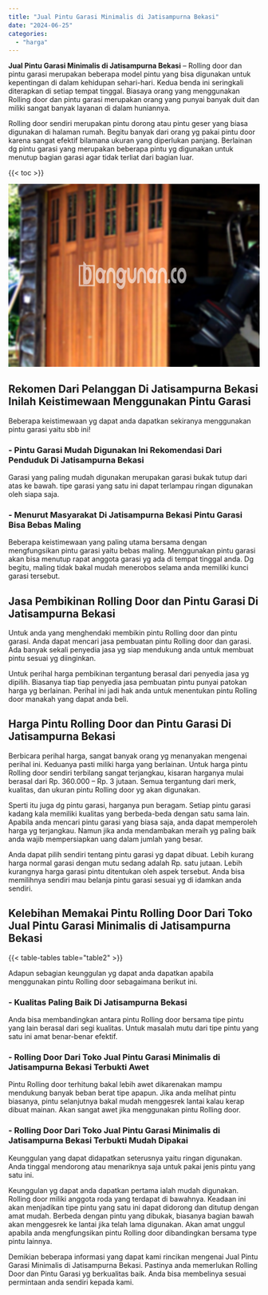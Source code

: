 ```yaml
---
title: "Jual Pintu Garasi Minimalis di Jatisampurna Bekasi"
date: "2024-06-25"
categories: 
  - "harga"
---
```


**Jual Pintu Garasi Minimalis di Jatisampurna Bekasi** – Rolling door dan pintu garasi merupakan beberapa model pintu yang bisa digunakan untuk kepentingan di dalam kehidupan sehari-hari. Kedua benda ini seringkali diterapkan di setiap tempat tinggal. Biasaya orang yang menggunakan Rolling door dan pintu garasi merupakan orang yang punyai banyak duit dan miliki sangat banyak layanan di dalam huniannya.

Rolling door sendiri merupakan pintu dorong atau pintu geser yang biasa digunakan di halaman rumah. Begitu banyak dari orang yg pakai pintu door karena sangat efektif bilamana ukuran yang diperlukan panjang. Berlainan dg pintu garasi yang merupakan beberapa pintu yg digunakan untuk menutup bagian garasi agar tidak terliat dari bagian luar.

{{< toc >}}

![Jual Pintu Garasi Minimalis di Jatisampurna Bekasi](/images/pintu-garasi-39.png)

## Rekomen Dari Pelanggan Di Jatisampurna Bekasi Inilah Keistimewaan Menggunakan Pintu Garasi

Beberapa keistimewaan yg dapat anda dapatkan sekiranya menggunakan pintu garasi yaitu sbb ini!

### \- Pintu Garasi Mudah Digunakan Ini Rekomendasi Dari Penduduk Di Jatisampurna Bekasi

Garasi yang paling mudah digunakan merupakan garasi bukak tutup dari atas ke bawah. tipe garasi yang satu ini dapat terlampau ringan digunakan oleh siapa saja.

### \- Menurut Masyarakat Di Jatisampurna Bekasi Pintu Garasi Bisa Bebas Maling

Beberapa keistimewaan yang paling utama bersama dengan mengfungsikan pintu garasi yaitu bebas maling. Menggunakan pintu garasi akan bisa menutup rapat anggota garasi yg ada di tempat tinggal anda. Dg begitu, maling tidak bakal mudah menerobos selama anda memiliki kunci garasi tersebut.

## Jasa Pembikinan Rolling Door dan Pintu Garasi Di Jatisampurna Bekasi

Untuk anda yang menghendaki membikin pintu Rolling door dan pintu garasi. Anda dapat mencari jasa pembuatan pintu Rolling door dan garasi. Ada banyak sekali penyedia jasa yg siap mendukung anda untuk membuat pintu sesuai yg diinginkan.

Untuk perihal harga pembikinan tergantung berasal dari penyedia jasa yg dipilih. Biasanya tiap tiap penyedia jasa pembuatan pintu punyai patokan harga yg berlainan. Perihal ini jadi hak anda untuk menentukan pintu Rolling door manakah yang dapat anda beli.

## Harga Pintu Rolling Door dan Pintu Garasi Di Jatisampurna Bekasi

Berbicara perihal harga, sangat banyak orang yg menanyakan mengenai perihal ini. Keduanya pasti miliki harga yang berlainan. Untuk harga pintu Rolling door sendiri terbilang sangat terjangkau, kisaran harganya mulai berasal dari Rp. 360.000 – Rp. 3 jutaan. Semua tergantung dari merk, kualitas, dan ukuran pintu Rolling door yg akan digunakan.

Sperti itu juga dg pintu garasi, harganya pun beragam. Setiap pintu garasi kadang kala memiliki kualitas yang berbeda-beda dengan satu sama lain. Apabila anda mencari pintu garasi yang biasa saja, anda dapat memperoleh harga yg terjangkau. Namun jika anda mendambakan meraih yg paling baik anda wajib mempersiapkan uang dalam jumlah yang besar.

Anda dapat pilih sendiri tentang pintu garasi yg dapat dibuat. Lebih kurang harga normal garasi dengan mutu sedang adalah Rp. satu jutaan. Lebih kurangnya harga garasi pintu ditentukan oleh aspek tersebut. Anda bisa memilihnya sendiri mau belanja pintu garasi sesuai yg di idamkan anda sendiri.

## Kelebihan Memakai Pintu Rolling Door Dari Toko Jual Pintu Garasi Minimalis di Jatisampurna Bekasi

{{< table-tables table="table2" >}}

Adapun sebagian keunggulan yg dapat anda dapatkan apabila menggunakan pintu Rolling door sebagaimana berikut ini.

### \- Kualitas Paling Baik Di Jatisampurna Bekasi

Anda bisa membandingkan antara pintu Rolling door bersama tipe pintu yang lain berasal dari segi kualitas. Untuk masalah mutu dari tipe pintu yang satu ini amat benar-benar efektif.

### \- Rolling Door Dari Toko Jual Pintu Garasi Minimalis di Jatisampurna Bekasi Terbukti Awet

Pintu Rolling door terhitung bakal lebih awet dikarenakan mampu mendukung banyak beban berat tipe apapun. Jika anda melihat pintu biasanya, pintu selanjutnya bakal mudah menggesrek lantai kalau kerap dibuat mainan. Akan sangat awet jika menggunakan pintu Rolling door.

### \- Rolling Door Dari Toko Jual Pintu Garasi Minimalis di Jatisampurna Bekasi Terbukti Mudah Dipakai

Keunggulan yang dapat didapatkan seterusnya yaitu ringan digunakan. Anda tinggal mendorong atau menariknya saja untuk pakai jenis pintu yang satu ini.

Keunggulan yg dapat anda dapatkan pertama ialah mudah digunakan. Rolling door miliki anggota roda yang terdapat di bawahnya. Keadaan ini akan menjadikan tipe pintu yang satu ini dapat didorong dan ditutup dengan amat mudah. Berbeda dengan pintu yang dibukak, biasanya bagian bawah akan menggesrek ke lantai jika telah lama digunakan. Akan amat unggul apabila anda mengfungsikan pintu Rolling door dibandingkan bersama type pintu lainnya.

Demikian beberapa informasi yang dapat kami rincikan mengenai Jual Pintu Garasi Minimalis di Jatisampurna Bekasi. Pastinya anda memerlukan Rolling Door dan Pintu Garasi yg berkualitas baik. Anda bisa membelinya sesuai permintaan anda sendiri kepada kami.
